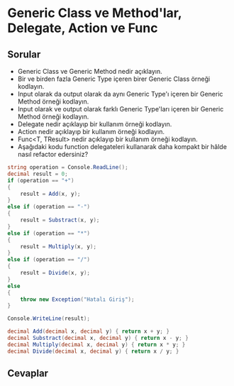 Generic Class ve Method'lar, Delegate, Action ve Func
======

## Sorular

- Generic Class ve Generic Method nedir açıklayın.
- Bir ve birden fazla Generic Type içeren birer Generic Class örneği kodlayın.
- Input olarak da output olarak da aynı Generic Type'ı içeren bir Generic Method örneği kodlayın.
- Input olarak ve output olarak farklı Generic Type'ları içeren bir Generic Method örneği kodlayın.
- Delegate nedir açıklayıp bir kullanım örneği kodlayın.
- Action<T> nedir açıklayıp bir kullanım örneği kodlayın.
- Func<T, TResult> nedir açıklayıp bir kullanım örneği kodlayın.
- Aşağıdaki kodu function delegateleri kullanarak daha kompakt bir hâlde nasıl refactor edersiniz?
```csharp
string operation = Console.ReadLine();
decimal result = 0;
if (operation == "+")
{
    result = Add(x, y);
}
else if (operation == "-")
{
    result = Substract(x, y);
}
else if (operation == "*")
{
    result = Multiply(x, y);
}
else if (operation == "/")
{
    result = Divide(x, y);
}
else
{
    throw new Exception("Hatalı Giriş");
}

Console.WriteLine(result);

decimal Add(decimal x, decimal y) { return x + y; }
decimal Substract(decimal x, decimal y) { return x - y; }
decimal Multiply(decimal x, decimal y) { return x * y; }
decimal Divide(decimal x, decimal y) { return x / y; }
```

## Cevaplar

